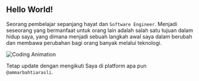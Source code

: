 ## Hello World! 

Seorang pembelajar sepanjang hayat dan `Software Engineer`.
Menjadi seseorang yang bermanfaat untuk orang lain adalah salah satu tujuan dalam hidup saya, yang dimana menjadi sebuah langkah awal saya dalam berubah dan membawa perubahan bagi orang banyak melalui teknologi.

<img alt="Coding Animation" src="https://raw.githubusercontent.com/gist/patevs/b007a0e98fb216438d4cbf559fac4166/raw/88f20c9d749d756be63f22b09f3c4ac570bc5101/programming.gif">

Tetap update dengan mengikuti Saya di platform apa pun `@ammarbahtiarasli`.
